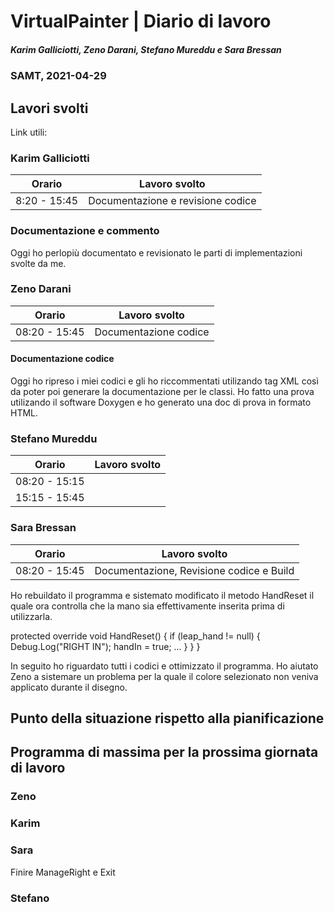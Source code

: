 # VirtualPainter | Diario di lavoro
##### Karim Galliciotti, Zeno Darani, Stefano Mureddu e Sara Bressan
### SAMT, 2021-04-29

## Lavori svolti

Link utili:


### Karim Galliciotti


|Orario        |Lavoro svolto                 |
|--------------|------------------------------|
|8:20  - 15:45 | Documentazione e revisione codice|

### Documentazione e commento

Oggi ho perlopiù documentato e revisionato le parti di implementazioni svolte da me.


### Zeno Darani


|Orario        |Lavoro svolto                 |
|--------------|------------------------------|
|08:20 - 15:45 | Documentazione codice|

#### Documentazione codice
Oggi ho ripreso i miei codici e gli ho riccommentati utilizando tag XML così da poter poi generare la documentazione per le classi.
Ho fatto una prova utilizando il software Doxygen e ho generato una doc di prova in formato HTML.


### Stefano Mureddu


|Orario        |Lavoro svolto                 |
|--------------|------------------------------|
|08:20 - 15:15 ||
|15:15 - 15:45 ||



### Sara Bressan


|Orario        |Lavoro svolto                 |
|--------------|------------------------------|
|08:20 - 15:45 |  Documentazione, Revisione codice e Build |

Ho rebuildato il programma e sistemato modificato il metodo HandReset il quale ora controlla che la mano 
sia effettivamente inserita prima di utilizzarla.

protected override void HandReset()
    {
        if (leap_hand != null)
        {
            Debug.Log("RIGHT IN");
            handIn = true;
            ...
        }
    }
}

In seguito ho riguardato tutti i codici e ottimizzato il programma.
Ho aiutato Zeno a sistemare un problema per la quale il colore selezionato non veniva applicato 
durante il disegno.

##  Punto della situazione rispetto alla pianificazione


## Programma di massima per la prossima giornata di lavoro
### Zeno


### Karim


### Sara
Finire ManageRight e Exit

### Stefano
